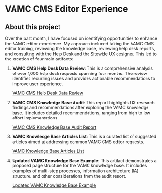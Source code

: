 # VAMC CMS Editor Experience

## About this project

Over the past month, I have focused on identifying opportunities to enhance the VAMC editor experience. My approach included taking the VAMC CMS editor training, reviewing the knowledge base, reviewing help desk reports, and consulting with the Help Desk and the Sitewide UX designer. This led to the creation of four main artifacts:

1. **VAMC CMS Help Desk Data Review**: This is a comprehensive analysis of over 1,000 help desk requests spanning four months. The review identifies recurring issues and provides actionable recommendations to improve user experience.
    
    [VAMC CMS Help Desk Data Review](https://github.com/department-of-veterans-affairs/va.gov-team/blob/master/products/facilities/medical-centers/research/2024%20VAMC%20CMS/VAMC%20CMS%20Help%20Desk%20Data%20Review.md)
    
2. **VAMC CMS Knowledge Base Audit**: This report highlights UX research findings and recommendations after exploring the VAMC knowledge base. It includes detailed recommendations, ranging from high to low effort implementations.
    
    [VAMC CMS Knowledge Base Audit Report](https://github.com/department-of-veterans-affairs/va.gov-team/blob/master/products/facilities/medical-centers/research/2024%20VAMC%20CMS/VAMC%20CMS%20Knowledge%20Base%20Audit%20Report.md)
    
3. **VAMC Knowledge Base Articles List**: This is a curated list of suggested articles aimed at addressing common VAMC CMS editor requests.
    
    [VAMC Knowledge Base Articles List](https://github.com/department-of-veterans-affairs/va.gov-team/blob/master/products/facilities/medical-centers/research/2024%20VAMC%20CMS/VAMC%20Knowledge%20Base%20Articles%20List.md)
    
4. **Updated VAMC Knowledge Base Example**: This artifact demonstrates a proposed page structure for the VAMC knowledge base. It includes examples of multi-step processes, information architecture (IA) structure, and other considerations from the audit report.
    
    [Updated VAMC Knowledge Base Example](https://github.com/department-of-veterans-affairs/va.gov-team/blob/master/products/facilities/medical-centers/research/2024%20VAMC%20CMS/Updated%20VAMC%20Knowledge%20Base%20Example.md)

